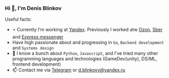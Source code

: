 ### Hi 👋, I'm Denis Blinkov

Useful facts:

- ⭐️ Currently I'm working at [Yandex](https://ya.ru/). Previously I worked atw [Ozon](https://ozon.ru), [Sber](https://www.sberbank.com/ru) and [Express messenger](https://express.ms/)
- Have high passionate about and progressing in `Go`, `Backend development` and `Systems design`
- 🤖 I know a bunch about `Python`, `Javascript`, and I've tried many other programming languages and technologies (GameDev(unity), DS/ML, frontend development)
- 📫 Contact me via [Telegram](https://t.me/denieryd) or d.blinkovv@yandex.ru
